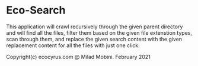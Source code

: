 # Eco-Search
This application will crawl recursively through the given parent  directory and will find all the files, 
filter them based on the given file extenstion types, scan through them, and replace the given search content with the given replacement content for all the files with just one click.


Copyright(c) ecocyrus.com @ Milad Mobini. February 2021